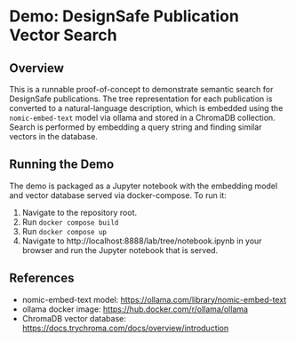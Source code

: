 # Demo: DesignSafe Publication Vector Search
## Overview
This is a runnable proof-of-concept to demonstrate semantic search for DesignSafe publications. The tree representation for each publication is converted to a natural-language description, which is embedded using the `nomic-embed-text` model via ollama and stored in a ChromaDB collection. Search is performed by embedding a query string and finding similar vectors in the database.

## Running the Demo
The demo is packaged as a Jupyter notebook with the embedding model and vector database served via docker-compose. To run it:
1. Navigate to the repository root.
2. Run `docker compose build`
3. Run `docker compose up`
4. Navigate to http://localhost:8888/lab/tree/notebook.ipynb in your browser and run the Jupyter notebook that is served.

## References
- nomic-embed-text model: https://ollama.com/library/nomic-embed-text
- ollama docker image: https://hub.docker.com/r/ollama/ollama
- ChromaDB vector database: https://docs.trychroma.com/docs/overview/introduction